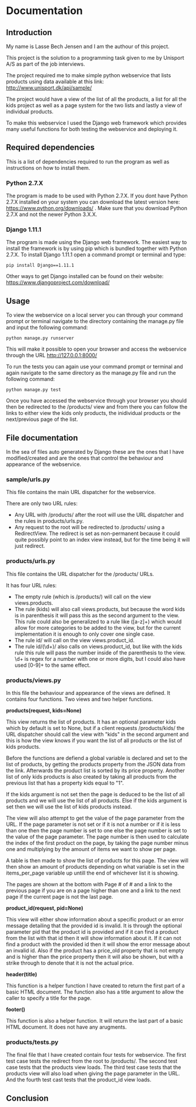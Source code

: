 # Documentation #

## Introduction ##

My name is Lasse Bech Jensen and I am the authour of this project.

This project is the solution to a programming task given to me by Unisport A/S as part of the job interviews.

The project required me to make simple python webservice that lists products using data available at this link: http://www.unisport.dk/api/sample/

The project would have a view of the list of all the products, a list for all the kids project as well as a page system for the two lists and lastly a view of individual products.

To make this webservice I used the Django web framework which provides many useful functions for both testing the webservice and deploying it.

## Required dependencies ##

This is a list of dependencies required to run the program as well as instructions on how to install them.

### Python 2.7.X ###

The program is made to be used with Python 2.7.X. If you dont have Python 2.7.X installed on your system you can download the latest version here: https://www.python.org/downloads/ .
Make sure that you download Python 2.7.X and not the newer Python 3.X.X.

### Django 1.11.1 ###

The program is made using the Django web framework.
The easiest way to install the framework is by using pip which is bundled together with Python 2.7.X.
To install Django 1.11.1 open a command prompt or terminal and type:

```
pip install Django==1.11.1
```

Other ways to get Django installed can be found on their website: https://www.djangoproject.com/download/

## Usage ##

To view the webservice on a local server you can through your command prompt or terminal navigate to the directory containing the manage.py file and input the following command:

```
python manage.py runserver
```

This will make it possible to open your browser and access the webservice through the URL http://127.0.0.1:8000/

To run the tests you can again use your command prompt or terminal and again navigate to the same directory as the manage.py file and run the following command:

```
python manage.py test
```

Once you have accessed the webservice through your browser you should then be redirected to the /products/ view and from there you can follow the links to either view the kids only products, the inidividual products or the next/previous page of the list.

## File documentation ##

In the sea of files auto generated by Django these are the ones that I have modified/created and are the ones that control the behaviour and appearance of the webservice.

### sample/urls.py ###

This file contains the main URL dispatcher for the webservice.

There are only two URL rules:

* Any URL with /products/ after the root will use the URL dispatcher and the rules in products/urls.py.
* Any request to the root will be redirected to /products/ using a RedirectView. The redirect is set as non-permanent because it could quite possibly point to an index view instead, but for the time being it will just redirect.

### products/urls.py ###

This file contains the URL dispatcher for the /products/ URLs.

It has four URL rules:

* The empty rule (which is /products/) will call on the view views.products.
* The rule (kids) will also call views.products, but because the word kids is in parenthesis it will pass this as the second argument to the view. This rule could also be generalized to a rule like ([a-z]+) which would allow for more categories to be added to the view, but for the current implementation it is enough to only cover one single case.
* The rule id/ will call on the view views.product_id.
* The rule id/(\d+)/ also calls on views.product_id, but like with the kids rule this rule will pass the number inside of the parenthesis to the view. \d+ is regex for a number with one or more digits, but I could also have used [0-9]+ to the same effect.

### products/views.py ###

In this file the behaviour and appearance of the views are defined.
It contains four functions. Two views and two helper functions.

**products(request, kids=None)**

This view returns the list of products.
It has an optional parameter kids which by default is set to None, but if a client requests /products/kids/ the URL dispatcher should call the view with "kids" in the second argument and this is how the view knows if you want the list of all products or the list of kids products.

Before the functions are defiend a global variable is declared and set to the list of products, by getting the products property from the JSON data from the link.
Afterwards the product list is sorted by its price property.
Another list of only kids products is also created by taking all products from the previous list that has a property kids equal to "1".

If the kids argument is not set then the page is deduced to be the list of all products and we will use the list of all products.
Else if the kids argument is set then we will use the list of kids products instead.

The view will also attempt to get the value of the page parameter from the URL.
If the page parameter is not set or if it is not a number or if it is less than one then the page number is set to one else the page number is set to the value of the page parameter.
The page number is then used to calculate the index of the first product on the page, by taking the page number minus one and multiplying by the amount of items we want to show per page.

A table is then made to show the list of products for this page.
The view will then show an amount of products depending on what variable is set in the items_per_page variable up untill the end of whichever list it is showing.

The pages are shown at the bottom with Page # of # and a link to the previous page if you are on a page higher than one and a link to the next page if the current page is not the last page.

**product_id(request, pid=None)**

This view will either show information about a specific product or an error message detailing that the provided id is invalid.
It is through the optional parameter pid that the product id is provided and if it can find a product from the list with that id then it will show information about it.
If it can not find a product with the provided id then it will show the error message about an invalid id.
Also if the product has a price_old property that is not empty and is higher than the price property then it will also be shown, but with a strike through to denote that it is not the actual price.

**header(title)**

This function is a helper function I have created to return the first part of a basic HTML document.
The function also has a title argument to allow the caller to specify a title for the page.

**footer()**

This function is also a helper function.
It will return the last part of a basic HTML document.
It does not have any arugments.

### products/tests.py ###

The final file that I have created contain four tests for webservice.
The first test case tests the redirect from the root to /products/.
The second test case tests that the products view loads.
The third test case tests that the products view will also load when giving the page parameter in the URL.
And the fourth test cast tests that the product_id view loads.

## Conclusion ##